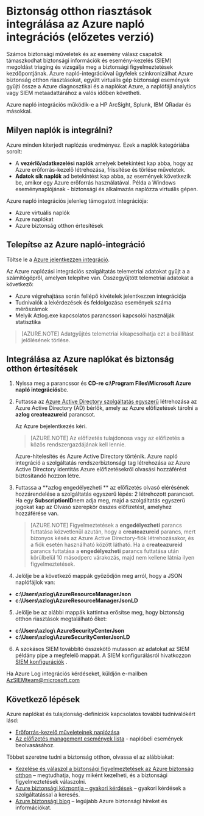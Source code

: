 <properties
   pageTitle="Azure biztonság otthon riasztások integrálása az Azure napló integrációs (előzetes verzió) |} Microsoft Azure"
   description="Ez a cikk segít az első lépések a biztonság otthon riasztások integrálása az Azure napló integráció."
   services="security-center"
   documentationCenter="na"
   authors="TerryLanfear"
   manager="MBaldwin"
   editor=""/>

<tags
   ms.service="security-center"
   ms.devlang="na"
   ms.topic="article"
   ms.tgt_pltfrm="na"
   ms.workload="na"
   ms.date="08/08/2016"
   ms.author="terrylan"/>

# <a name="integrating-security-center-alerts-with-azure-log-integration-preview"></a>Biztonság otthon riasztások integrálása az Azure napló integrációs (előzetes verzió)

Számos biztonsági műveletek és az esemény válasz csapatok támaszkodhat biztonsági információk és esemény-kezelés (SIEM) megoldást triaging és vizsgálja meg a biztonsági figyelmeztetések kezdőpontjának. Azure napló-integrációval ügyfelek szinkronizálhat Azure biztonság otthon riasztásokat, együtt virtuális gép biztonsági események gyűjti össze a Azure diagnosztikai és a naplókat Azure, a naplófájl analytics vagy SIEM metaadattárához a valós időben követheti.

Azure napló integrációs működik-e a HP ArcSight, Splunk, IBM QRadar és másokkal.

## <a name="what-logs-can-i-integrate"></a>Milyen naplók is integrálni?

Azure minden kiterjedt naplózás eredményez. Ezek a naplók kategóriába sorolt:

- A **vezérlő/adatkezelési naplók** amelyek betekintést kap abba, hogy az Azure erőforrás-kezelő létrehozása, frissítése és törlése műveletek.
- **Adatok sík naplók** ad betekintést kap abba, az események következik be, amikor egy Azure erőforrás használatával. Példa a Windows eseménynaplójának - biztonsági és alkalmazás naplózza virtuális gépen.

Azure napló integrációs jelenleg támogatott integrációja:

- Azure virtuális naplók
- Azure naplókat
- Azure biztonság otthon értesítések

## <a name="install-azure-log-integration"></a>Telepítse az Azure napló-integráció

Töltse le a [Azure jelentkezzen integráció](https://www.microsoft.com/download/details.aspx?id=53324).

Az Azure naplózási integrációs szolgáltatás telemetriai adatokat gyűjt a a számítógépről, amelyen telepítve van.  Összegyűjtött telemetriai adatokat a következő:

- Azure végrehajtása során fellépő kivételek jelentkezzen integrációja
- Tudnivalók a lekérdezések és feldolgozása események száma mérőszámok
- Melyik Azlog.exe kapcsolatos parancssori kapcsolói használják statisztika

> [AZURE.NOTE] Adatgyűjtés telemetriai kikapcsolhatja ezt a beállítást jelölésének törlése.

## <a name="integrate-azure-audit-logs-and-security-center-alerts"></a>Integrálása az Azure naplókat és biztonság otthon értesítések

1. Nyissa meg a parancssor és **CD-re** **c:\Program Files\Microsoft Azure napló integrációs**be.

2. Futtassa az [Azure Active Directory szolgáltatás egyszerű](../active-directory/active-directory-application-objects.md) létrehozása az Azure Active Directory (AD) bérlők, amely az Azure előfizetések tárolni a **azlog createazureid** parancsot.

    Az Azure bejelentkezés kéri.

    > [AZURE.NOTE] Az előfizetés tulajdonosa vagy az előfizetés a közös rendszergazdájának kell lennie.

    Azure-hitelesítés és Azure Active Directory történik.  Azure napló integráció a szolgáltatás rendszerbiztonsági tag létrehozása az Azure Active Directory identitás Azure előfizetésekről olvasási hozzáférést biztosítandó hozzon létre.

3. Futtassa a **azlog engedélyezheti <SubscriptionID> ** az előfizetés olvasó elérésének hozzárendelése a szolgáltatás egyszerű lépés: 2 létrehozott parancsot. Ha egy **SubscriptionID**nem adja meg, majd a szolgáltatás egyszerű jogokat kap az Olvasó szerepkör összes előfizetést, amelyhez hozzáférése van.

    > [AZURE.NOTE] Figyelmeztetések a **engedélyezheti** parancs futtatása közvetlenül azután, hogy a **createazureid** parancs, mert bizonyos késés az Azure Active Directory-fiók létrehozásakor, és a fiók esetén használható között látható. Ha a **createazureid** parancs futtatása a **engedélyezheti** parancs futtatása után körülbelül 10 másodperc várakozás, majd nem kellene látnia ilyen figyelmeztetések.

4. Jelölje be a következő mappák győződjön meg arról, hogy a JSON naplófájlok van:

  - **c:\Users\azlog\AzureResourceManagerJson**
  - **c:\Users\azlog\AzureResourceManagerJsonLD**

5. Jelölje be az alábbi mappák kattintva erősítse meg, hogy biztonság otthon riasztások megtalálható őket:

  - **c:\Users\azlog\ AzureSecurityCenterJson**
  - **c:\Users\azlog\AzureSecurityCenterJsonLD**

6. A szokásos SIEM továbbító összekötő mutasson az adatokat az SIEM példány pipe a megfelelő mappát. A SIEM konfigurálásról hivatkozzon [SIEM konfigurációk](https://azsiempublicdrops.blob.core.windows.net/drops/ALL.htm) .

Ha Azure Log integrációs kérdéseket, küldjön e-mailben [AzSIEMteam@microsoft.com](mailto:AzSIEMteam@microsoft.com)

## <a name="next-steps"></a>Következő lépések

Azure naplókat és tulajdonság-definíciók kapcsolatos további tudnivalókért lásd:

- [Erőforrás-kezelő műveleteinek naplózása](../resource-group-audit.md)
- [Az előfizetés management események lista](https://msdn.microsoft.com/library/azure/dn931934.aspx) - naplóbeli események beolvasásához.

Többet szeretne tudni a biztonság otthon, olvassa el az alábbiakat:

- [Kezelése és válaszol a biztonsági figyelmeztetések az Azure biztonság otthon](security-center-managing-and-responding-alerts.md) – megtudhatja, hogy miként kezelheti, és a biztonsági figyelmeztetések válaszolni.
- [Azure biztonsági központja – gyakori kérdések](security-center-faq.md) – gyakori kérdések a szolgáltatással a keresés.
- [Azure biztonsági blog](http://blogs.msdn.com/b/azuresecurity/) – legújabb Azure biztonsági híreket és információkat.
